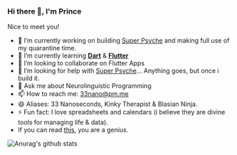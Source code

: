 ### Hi there 👋, I'm Prince


Nice to meet you!  

- 🔭 I’m currently working on building [Super Psyche](https://github.com/33nanoseconds/SuperIntelligence_Psyche) and making full use of my quarantine time. 
- 🌱 I’m currently learning [**Dart**](https://dart.dev/) & [**Flutter**](https://flutter.dev/)
- 👯 I’m looking to collaborate on Flutter Apps
- 🤔 I’m looking for help with [Super Psyche](https://github.com/33nanoseconds/SuperIntelligence_Psyche)... Anything goes, but once i build it. 
- 💬 Ask me about Neurolinguistic Programming 
- 📫 How to reach me: 33nano@pm.me
- 😄 Aliases: 33 Nanoseconds, Kinky Therapist & Blasian Ninja.
- ⚡ Fun fact: I love spreadsheets and calendars (i believe they are divine tools for managing life & data). 
- If you can read [this](https://sheets.arcaneoffice.com/View.aspx?info=eyJmbiI6IkRhdGEgQ29uc3VtcHRpb24ueGxzeCIsImwiOiJodHRwczovL2dhaWEuYmxvY2tzdGFjay5vcmcvaHViLzEzcTViOTJUekN1cnFLdWJ5OTI5eVNWR2NkZnJNOUNOTkQvODA4ZTgxODBjYzc3YjhjN2JhZDNlMTc5MzRiZTFlZmFhYTNiMTQ5ODhiNjY2MzczZWMxZWZjZGM3MjI2NjZmZCIsInBrIjoiM2UyNTQ4ZWQ2YmIzNTZjMGQ3ZGY3MGM4ZDk3OTA5NjQ4MjY0MDdjOGNlNjY1YmFiZDk2MjA0ZmViNzdmMjI1ZiIsIml2IjoiMzRiMzZlNmY3MzAxODM2OTNiMTk0ZjVmOTUwODk3NzkifQ==), you are a genius. 

![Anurag's github stats](https://github-readme-stats.vercel.app/api?username=33nanoseconds&show_icons=true&theme=radical)
<!-- [![Top Langs](https://github-readme-stats.vercel.app/api/top-langs/?username=33nanoseconds&layout=compact)](https://github.com/anuraghazra/github-readme-stats)
--> <!-- Add this later--> 
<!--
 ![visitors](https://visitor-badge.laobi.icu/badge?page_id=33nanoseconds.me) 
I probably wont use this until i understand what the hell the repo id is

    For README.md file, use ${your.username}.${your.repo.id}, https://visitor-badge.laobi.icu/badge?page_id=jwenjian.visitor-badge for example.
    For Issue body, use ${your.username}.${your.repo.id}.issue.${issue.id}, https://visitor-badge.laobi.icu/badge?page_id=jwenjian.visitor-badge.issue.1 for example.
-->

